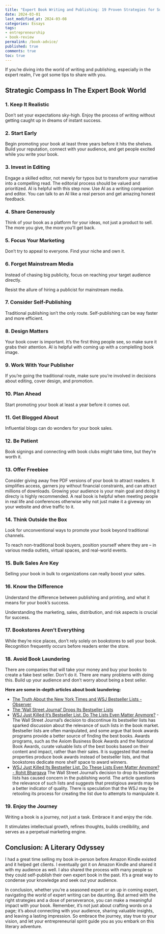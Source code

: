 ```yaml
---
title: "Expert Book Writing and Publishing: 19 Proven Strategies for Success"
date: 2024-03-01
last_modified_at: 2024-03-08
categories: Essays
tags:
- entrepreneurship
- book-review
permalink: /book-advice/
published: true
comments: true
toc: true
---
```

If you’re diving into the world of writing and publishing, especially in the expert realm, I’ve got some tips to share with you.
<!--more--> 
## Strategic Compass In The Expert Book World

### 1. Keep It Realistic

Don’t set your expectations sky-high. Enjoy the process of writing without getting caught up in dreams of instant success.

### 2. Start Early

Begin promoting your book at least three years before it hits the shelves. Build your reputation, connect with your audience, and get people excited while you write your book.

### 3. Invest in Editing

Engage a skilled editor, not merely for typos but to transform your narrative into a compelling read. The editorial process should be valued and prioritized. AI is helpful with this step now. Use AI as a writing companion and editor. You can talk to an AI like a real person and get amazing honest feedback.

### 4. Share Generously

Think of your book as a platform for your ideas, not just a product to sell. The more you give, the more you’ll get back.

### 5. Focus Your Marketing

Don’t try to appeal to everyone. Find your niche and own it.

### 6. Forget Mainstream Media

Instead of chasing big publicity, focus on reaching your target audience directly.

Resist the allure of hiring a publicist for mainstream media. 

### 7. Consider Self-Publishing

Traditional publishing isn’t the only route. Self-publishing can be way faster and more efficient.

### 8. Design Matters

Your book cover is important. It’s the first thing people see, so make sure it grabs their attention. AI is helpful with coming up with a complelling book image.

### 9. Work With Your Publisher

If you’re going the traditional route, make sure you’re involved in decisions about editing, cover design, and promotion.

### 10. Plan Ahead

Start promoting your book at least a year before it comes out.

### 11. Get Blogged About

Influential blogs can do wonders for your book sales.

### 12. Be Patient

Book signings and connecting with book clubs might take time, but they’re worth it.

### 13. Offer Freebiee

Consider giving away free PDF versions of your book to attract readers. It simplifies access, garners joy without financial constraints, and can attract millions of downloads. Growing your audience is your main goal and doing it directy is highly recommended. A real book is helpful when meeting people in real life and conferences otherwise why not just make it a giveway on your website and drive traffic to it.

### 14. Think Outside the Box

Look for unconventional ways to promote your book beyond traditional channels.

To reach non-traditional book buyers, position yourself where they are – in various media outlets, virtual spaces, and real-world events.

### 15. Bulk Sales Are Key

Selling your book in bulk to organizations can really boost your sales.

### 16. Know the Difference

Understand the difference between publishing and printing, and what it means for your book’s success.

Understanding the marketing, sales, distribution, and risk aspects is crucial for success.

### 17. Bookstores Aren’t Everything

While they’re nice places, don’t rely solely on bookstores to sell your book. Recognition frequently occurs before readers enter the store.

### 18. Avoid Book Laundering

There are companies that will take your money and buy your books to create a fake best seller. Don’t do it. There are many problems with doing this. Build up your audience and don’t worry about being a best seller.

**Here are some in-depth articles about book laundering:**
- [The Truth About the New York Times and WSJ Bestseller Lists - Observer](https://observer.com/2016/02/the-truth-about-the-new-york-times-and-wall-street-journal-bestseller-lists/)
- [The ‘Wall Street Journal’ Drops Its Bestseller Lists](https://www.publishersweekly.com/pw/by-topic/industry-news/publishing-and-marketing/article/93663-the-wall-street-journal-drops-its-bestseller-lists.html)
- [WSJ Just Killed It’s Bestseller List. Do The Lists Even Matter Anymore?](https://www.linkedin.com/pulse/wsj-just-killed-its-bestseller-list-do-lists-even-matter-bhargava-kwfoe/) - The Wall Street Journal’s decision to discontinue its bestseller lists has sparked discussion about the relevance of such lists in the book market. Bestseller lists are often manipulated, and some argue that book awards programs provide a better source of finding the best books. Awards programs, such as the Axiom Business Book Awards and the National Book Awards, curate valuable lists of the best books based on their content and impact, rather than their sales. It is suggested that media properties produce book awards instead of bestseller lists, and that bookstores dedicate more shelf space to award winners.
- [WSJ Just Killed Its Bestseller List. Do These Lists Even Matter Anymore? - Rohit Bhargava](https://rohitbhargava.com/wsj-just-killed-its-bestseller-list-do-these-lists-even-matter-anymore/) The Wall Street Journal’s decision to drop its bestseller lists has caused concern in the publishing world. The article questions the relevance of such lists and suggests that prestigious awards may be a better indicator of quality. There is speculation that the WSJ may be retooling its process for creating the list due to attempts to manipulate it.

### 19. Enjoy the Journey

Writing a book is a journey, not just a task. Embrace it and enjoy the ride.

It stimulates intellectual growth, refines thoughts, builds credibility, and serves as a perpetual marketing engine.

## Conclusion: A Literary Odyssey
I had a great time selling my book in-person before Amazon Kindle existed and it helped get clients. I eventually got it on Amazon Kindle and shared it with my audience as well. I also shared the process with many people so they could self-publish their own expert book in the past. It’s a great way to condense your knowledge and seek out your audience.

In conclusion, whether you’re a seasoned expert or an up in coming expert, navigating the world of expert writing can be daunting. But armed with the right strategies and a dose of perseverance, you can make a meaningful impact with your book. Remember, it’s not just about crafting words on a page; it’s about connecting with your audience, sharing valuable insights, and leaving a lasting impression. So embrace the journey, stay true to your vision, and let your entrepreneurial spirit guide you as you embark on this literary adventure.